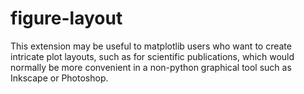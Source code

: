 # figure-layout

This extension may be useful to matplotlib users who want to create intricate plot layouts, such as for scientific publications, which would normally be more convenient in a non-python graphical tool such as Inkscape or Photoshop. 